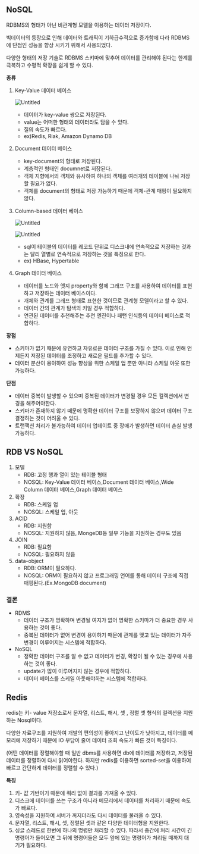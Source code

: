## NoSQL

RDBMS의 형태가 아닌 비관계형 모델을 이용하는 데이터 저장이다.

빅데이터의 등장으로 인해 데이터와 트래픽이 기하급수적으로 증가함에 다라 RDBMS에 단점인 성능을 향상 시키기 위해서 사용되었다.

다양한 형태의 저장 기술로 RDBMS 스키마에 맞추어 데이터를 관리해야 된다는 한계를 극복하고 수평적 확장을 쉽게 할 수 있다.

**종류**

1. Key-Value 데이터 베이스
    
    ![Untitled](https://s3-us-west-2.amazonaws.com/secure.notion-static.com/e99215d9-f1fd-484d-b3eb-1c024318b2ea/Untitled.png)
    
    - 데이터가 key-value 쌍으로 저장된다.
    - value는 어떠한 형태의 데이터라도 담을 수 있다.
    - 질의 속도가 빠르다.
    - ex)Redis, Riak, Amazon Dynamo DB
2. Document 데이터 베이스
    - key-document의 형태로 저장된다.
    - 계층적인 형태인 documnet로 저장된다.
    - 객체 지향에서의 객체와 유사하여 하나의 객체를 여러개의 테이블에 나눠 저장할 필요가 없다.
    - 객체를 document의 형태로 저장 가능하기 때문에 객체-관계 매핑이 필요하지 않다.
3. Column-based 데이터 베이스
    
    ![Untitled](https://s3-us-west-2.amazonaws.com/secure.notion-static.com/3312f083-7139-401e-880f-8608eff937a8/Untitled.png)
    
    ![Untitled](https://s3-us-west-2.amazonaws.com/secure.notion-static.com/3c015092-2e37-43d4-9438-365a2b002558/Untitled.png)
    
    - sql이 테이블의 데이터를 레코드 단위로 디스크내에 연속적으로 저장하는 것과는 달리 열별로 연속적으로 저장하는 것을 특징으로 한다.
    - ex) HBase, Hypertable
4. Graph 데이터 베이스
    - 데이터를 노드와 엣지 property와 함께 그래프 구조를 사용하여 데이터를 표현하고 저장하는 데이터 베이스이다.
    - 개체와 관계를 그래프 형태로 표현한 것이므로 관계형 모델이라고 할 수 있다.
    - 데이터 간의 관계가 탐색의 키일 경우 적합하다.
    - 연관된 데이터를 추천해주는 추천 엔진이나 패턴 인식등의 데이터 베이스로 적합하다.

**장점**

- 스키마가 없기 때문에 유연하고 자유로운 데이터 구조를 가질 수 있다. 이로 인해 언제든지 저장된 데이터를 조정하고 새로운 필드를 추가할 수 있다.
- 데이터 분산이 용이하여 성능 향상을 위한 스케일 업 뿐만 아니라 스케일 아웃 또한 가능하다.

**단점**

- 데이터 중복이 발생할 수 있으며 중복된 데이터가 변경될 경우 모든 컬렉션에서 변경을 해주어야한다.
- 스키마가 존재하지 않기 때문에 명확한 데이터 구조를 보장하지 않으며 데이터 구조 결정하는 것이 어려울 수 있다.
- 트랜잭션 처리가 불가능하여 데이터 업데이트 중 장애가 발생하면 데이터 손실 발생 가능하다.

## RDB VS NoSQL

1. 모델
    - RDB: 고정 행과 열이 있는 테이블 형태
    - NOSQL: Key-Value 데이터 베이스,Document 데이터 베이스,Wide Column 데이터 베이스,Graph 데이터 베이스
2. 확장
    - RDB: 스케일 업
    - NOSQL: 스케일 업, 아웃
3. ACID
    - RDB: 지원함
    - NOSQL: 지원하지 않음, MongeDB등 일부 기능을 지원하는 경우도 있음
4. JOIN
    - RDB: 필요함
    - NOSQL: 필요하지 않음
5. data-object
    - RDB: ORM이 필요하다.
    - NOSQL: ORM이 필요하지 않고 프로그래밍 언어를 통해 데이터 구조에 직접 매핑된다.(Ex.MongoDB document)

### 결론

- RDMS
    - 데이터 구조가 명확하며 변경될 여지가 없어 명확한 스키마가 더 중요한 경우 사용하는 것이 좋다.
    - 중복된 데이터가 없어 변경이 용이하기 때문에 관계를 맺고 있는 데이터가 자주 변경이 이루어지는 시스템에 적합하다.
- NoSQL
    - 정확한 데이터 구조를 알 수 없고 데이터가 변경, 확장이 될 수 있는 경우에 사용하는 것이 좋다.
    - update가 많이 이루어지지 않는 경우에 적합하다.
    - 데이터 베이스를 스케일 아웃해야하는 시스템에 적합하다.

## Redis

redis는 키- value 저장소로서 문자열, 리스트, 해시, 셋 , 정렬 셋 형식의 컬렉션을 지원하는 Nosql이다. 

다양한 자료구조를 지원하여 개발의 편의성이 좋아지고 난이도가 낮아지고, 데이터를 메모리에 저장하기 때문에 IO 부담이 줄어 데이터 조회 속도가 빠른 것이 특징이다.

(어떤 데이터를 정렬해야할 때 일반 dbms를 사용하면 db에 데이터를 저장하고, 저장된 데이터를 정렬하여 다시 읽어야한다. 하지만 redis를 이용하면 sorted-set을 이용하여 빠르고 간단하게 데이터를 정렬할 수 있다.)

**특징**

1. 키- 값 기반이기 때문에 쿼리 없이 결과를 가져올 수 있다.
2. 디스크에 데이터를 쓰는 구조가 아니라 메모리에서 데이터를 처리하기 때문에 속도가 빠르다.
3. 영속성을 지원하여 서버가 꺼지더라도 다시 데이터를 불러올 수 있다.
4. 문자열, 리스트, 해시, 셋, 정렬된 셋과 같은  다양한 데이터형을 지원한다.
5. 싱글 스레드로 한번에 하나의 명령만 처리할 수 있다. 따라서 중간에 처리 시간이 긴 명령어가 들어오면 그 뒤에 명령어들은 모두 앞에 있는 명령어가 처리될 때까지 대기가 필요하다.